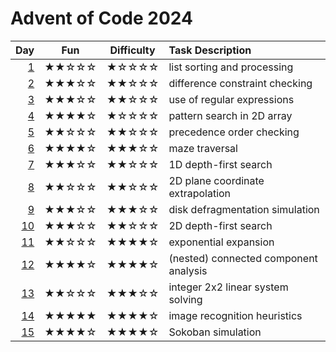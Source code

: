 # Advent of Code 2024

| Day      | Fun   | Difficulty | Task Description
| -------: | :---: | :--------: | :---------------
|  [1](01) | ★★☆☆☆ | ★☆☆☆☆      | list sorting and processing
|  [2](02) | ★★★☆☆ | ★★☆☆☆      | difference constraint checking
|  [3](03) | ★★★☆☆ | ★★☆☆☆      | use of regular expressions
|  [4](04) | ★★★★☆ | ★☆☆☆☆      | pattern search in 2D array
|  [5](05) | ★★☆☆☆ | ★★☆☆☆      | precedence order checking
|  [6](06) | ★★★★☆ | ★★★☆☆      | maze traversal
|  [7](07) | ★★★☆☆ | ★★☆☆☆      | 1D depth-first search
|  [8](08) | ★★☆☆☆ | ★★☆☆☆      | 2D plane coordinate extrapolation
|  [9](09) | ★★★☆☆ | ★★★☆☆      | disk defragmentation simulation
| [10](10) | ★★★☆☆ | ★★☆☆☆      | 2D depth-first search
| [11](11) | ★★☆☆☆ | ★★★★☆      | exponential expansion
| [12](12) | ★★★★☆ | ★★★★☆      | (nested) connected component analysis
| [13](13) | ★★☆☆☆ | ★★★☆☆      | integer 2x2 linear system solving
| [14](14) | ★★★★★ | ★★★★☆      | image recognition heuristics
| [15](15) | ★★★★☆ | ★★★★☆      | Sokoban simulation
